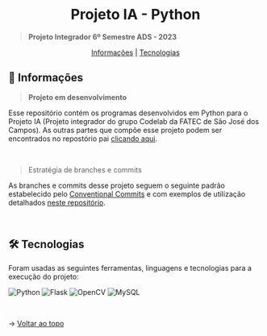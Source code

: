 <br id="topo">

<h1 align="center">Projeto IA - Python</h1>

> **Projeto Integrador 6º Semestre ADS - 2023**

<p align="center">
    <a href="#objetivo">Informações</a> |
    <a href="#tecnologias">Tecnologias</a>
</p>

<span id="objetivo">

## 🚀 Informações

> **Projeto em desenvolvimento**

Esse repositório contém os programas desenvolvidos em Python para o Projeto IA (Projeto integrador do grupo Codelab da FATEC de São José dos Campos). As outras partes que compõe esse projeto podem ser encontrados no repostório pai [clicando aqui](https://github.com/CodeLabFatec/ProjetoIA).

<br />

> Estratégia de branches e commits

As branches e commits desse projeto seguem o seguinte padrão estabelecido pelo [Conventional Commits](https://www.conventionalcommits.org/pt-br/v1.0.0/) e com exemplos de utilização detalhados [neste repositório](https://github.com/iuricode/padroes-de-commits).

<br>

<span id="tecnologias">

## 🛠️ Tecnologias

Foram usadas as seguintes ferramentas, linguagens e tecnologias para a execução do projeto:

![Python](https://img.shields.io/badge/python-3670A0?style=for-the-badge&logo=python&logoColor=ffdd54)
![Flask](https://img.shields.io/badge/flask-%23000.svg?style=for-the-badge&logo=flask&logoColor=white)
![OpenCV](https://img.shields.io/badge/opencv-%23white.svg?style=for-the-badge&logo=opencv&logoColor=white)
![MySQL](https://img.shields.io/badge/MySQL-00000F?style=for-the-badge&logo=mysql&logoColor=white)

<br />

→ [Voltar ao topo](#topo)

<br>
